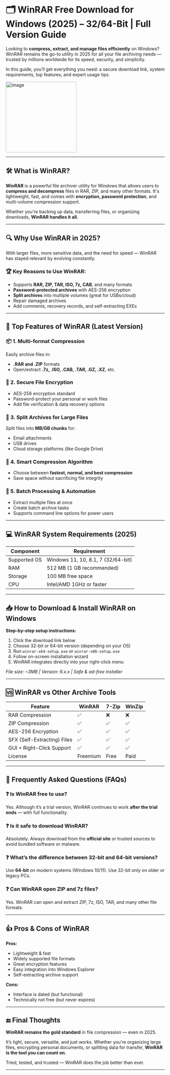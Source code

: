 
# 🗂️ WinRAR Free Download for Windows (2025) – 32/64-Bit | Full Version Guide

Looking to **compress, extract, and manage files efficiently** on Windows? WinRAR remains the go-to utility in 2025 for all your file archiving needs — trusted by millions worldwide for its speed, security, and simplicity.

In this guide, you’ll get everything you need: a secure download link, system requirements, top features, and expert usage tips.

<img width="224" height="224" alt="image" src="https://github.com/user-attachments/assets/e9eda810-41af-4d41-9646-375477dd8cfd" />

---

## 🛠️ What is WinRAR?

**WinRAR** is a powerful file archiver utility for Windows that allows users to **compress and decompress** files in RAR, ZIP, and many other formats. It's lightweight, fast, and comes with **encryption, password protection**, and multi-volume compression support.

Whether you're backing up data, transferring files, or organizing downloads, **WinRAR handles it all.**

---

## 🔍 Why Use WinRAR in 2025?

With larger files, more sensitive data, and the need for speed — WinRAR has stayed relevant by evolving constantly.

### 🏆 Key Reasons to Use WinRAR:

* Supports **RAR, ZIP, TAR, ISO, 7z, CAB**, and many formats
* **Password-protected archives** with AES-256 encryption
* **Split archives** into multiple volumes (great for USBs/cloud)
* Repair damaged archives
* Add comments, recovery records, and self-extracting EXEs

---

## 🚀 Top Features of WinRAR (Latest Version)

### 📦 1. Multi-format Compression

Easily archive files in:

* **.RAR and .ZIP** formats
* Open/extract **.7z, .ISO, .CAB, .TAR, .GZ, .XZ**, etc.

### 🔐 2. Secure File Encryption

* AES-256 encryption standard
* Password-protect your personal or work files
* Add file verification & data recovery options

### 🧩 3. Split Archives for Large Files

Split files into **MB/GB chunks** for:

* Email attachments
* USB drives
* Cloud storage platforms (like Google Drive)

### 🔧 4. Smart Compression Algorithm

* Choose between **fastest, normal, and best compression**
* Save space without sacrificing file integrity

### 🔁 5. Batch Processing & Automation

* Extract multiple files at once
* Create batch archive tasks
* Supports command line options for power users

---

## 💻 WinRAR System Requirements (2025)

| Component    | Requirement                        |
| ------------ | ---------------------------------- |
| Supported OS | Windows 11, 10, 8.1, 7 (32/64-bit) |
| RAM          | 512 MB (1 GB recommended)          |
| Storage      | 100 MB free space                  |
| CPU          | Intel/AMD 1GHz or faster           |

---

## 📥 How to Download & Install WinRAR on Windows

**Step-by-step setup instructions:**

1. Click the download link below
2. Choose 32-bit or 64-bit version (depending on your OS)
3. Run `winrar-x64-setup.exe` or `winrar-x86-setup.exe`
4. Follow on-screen installation wizard
5. WinRAR integrates directly into your right-click menu

*File size: \~3MB | Version: 6.x.x | Safe & ad-free installer*

---

## 🆚 WinRAR vs Other Archive Tools

| Feature                     | WinRAR   | 7-Zip | WinZip |
| --------------------------- | -------- | ----- | ------ |
| RAR Compression             | ✅        | ❌     | ❌      |
| ZIP Compression             | ✅        | ✅     | ✅      |
| AES-256 Encryption          | ✅        | ✅     | ✅      |
| SFX (Self-Extracting) Files | ✅        | ✅     | ✅      |
| GUI + Right-Click Support   | ✅        | ✅     | ✅      |
| License                     | Freemium | Free  | Paid   |

---

## 🙋 Frequently Asked Questions (FAQs)

### ❓ Is WinRAR free to use?

Yes. Although it’s a trial version, WinRAR continues to work **after the trial ends** — with full functionality.

### ❓ Is it safe to download WinRAR?

Absolutely. Always download from the **official site** or trusted sources to avoid bundled software or malware.

### ❓ What’s the difference between 32-bit and 64-bit versions?

Use **64-bit** on modern systems (Windows 10/11). Use 32-bit only on older or legacy PCs.

### ❓ Can WinRAR open ZIP and 7z files?

Yes. WinRAR can open and extract ZIP, 7z, ISO, TAR, and many other file formats.

---

## 👍 Pros & Cons of WinRAR

**Pros:**

* Lightweight & fast
* Widely supported file formats
* Great encryption features
* Easy integration into Windows Explorer
* Self-extracting archive support

**Cons:**

* Interface is dated (but functional)
* Technically not free (but never expires)

---

## 🔚 Final Thoughts

**WinRAR remains the gold standard** in file compression — even in 2025.

It’s light, secure, versatile, and just works. Whether you’re organizing large files, encrypting personal documents, or splitting data for transfer, **WinRAR is the tool you can count on**.


Tried, tested, and trusted — WinRAR does the job better than ever.

---
